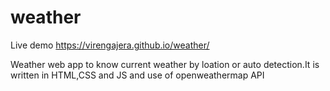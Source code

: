 # weather

Live demo https://virengajera.github.io/weather/

Weather web app to know current weather by loation or auto detection.It is written in HTML,CSS and JS and use of openweathermap API
